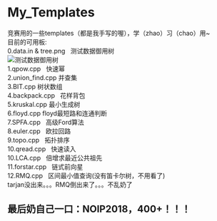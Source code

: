 # My_Templates
竞赛用的一些templates（都是我手写的喔），学（zhao）习（chao）用~</br>
目前的可用板:</br>
0.data.in & tree.png   测试数据御用树</br>
![测试数据御用树](https://github.com/Predator-SD/My_Templates/raw/master/tree.png)</br>
1.qpow.cpp   快速幂</br>
2.union_find.cpp   并查集</br>
3.BIT.cpp   树状数组</br>
4.backpack.cpp   花样背包</br>
5.kruskal.cpp   最小生成树</br>
6.floyd.cpp   floyd最短路和连通判断</br>
7.SPFA.cpp   高级Ford算法</br>
8.euler.cpp   欧拉回路</br>
9.topo.cpp   拓扑排序</br>
10.qread.cpp   快速读入</br>
10.LCA.cpp   倍增求最近公共祖先</br>
11.forstar.cpp   链式前向星</br>
12.RMQ.cpp   区间最小值查询(没有笛卡尔树，不用看了)</br>
tarjan没出来。。。RMQ倒出来了。。。不乱奶了
## 最后奶自己一口：NOIP2018，400+！！！
